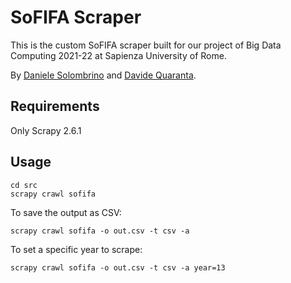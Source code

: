 # SoFIFA Scraper

This is the custom SoFIFA scraper built for our project of Big Data Computing 2021-22 at Sapienza University of Rome.

By [Daniele Solombrino](@dansolombrino) and [Davide Quaranta](@fortym2).

## Requirements

Only Scrapy 2.6.1

## Usage

```shell
cd src
scrapy crawl sofifa
```

To save the output as CSV:

```shell
scrapy crawl sofifa -o out.csv -t csv -a
```

To set a specific year to scrape:

```shell
scrapy crawl sofifa -o out.csv -t csv -a year=13
```